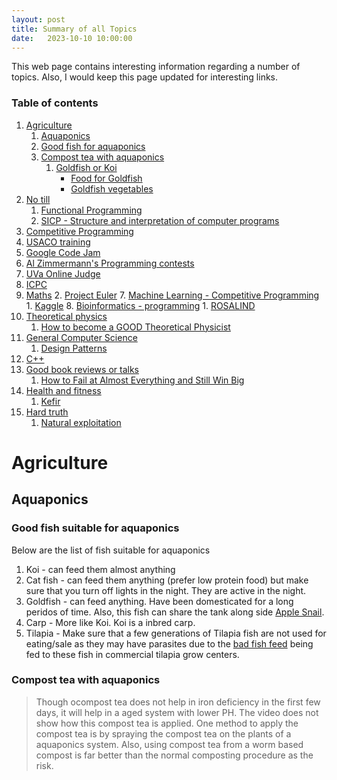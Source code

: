 ```yaml
---
layout: post
title: Summary of all Topics
date:   2023-10-10 10:00:00
---
```


This web page contains interesting information regarding a number of topics. Also, I would keep this page updated for interesting links.

### Table of contents
1. [Agriculture](#Agriculture)
   1. [Aquaponics](#Aquaponics)
   2. [Good fish for aquaponics](#Good_fish_aquaponics)
   3. [Compost tea with aquaponics](#Compost_tea_aquaponics)
		1. [Goldfish or Koi](#Goldfish_Koi)
			* [Food for Goldfish](#Food_for_goldfish)
			* [Goldfish vegetables](#Goldfish_veggies)
1. [No till](#NoTill)
   1. [Functional Programming](#FP)
   2. [SICP - Structure and interpretation of computer programs](#SICP)
1. [Competitive Programming](#CP)
1. [USACO training](#USACO)
1. [Google Code Jam](#Code_jam)
1. [Al Zimmermann's Programming contests](#AlZimmermann)
1. [UVa Online Judge](#UVA)
1. [ICPC](#ICPC)
1. [Maths](#MathsCP)
   2. [Project Euler](#ProjectEuler)
	7. [Machine Learning - Competitive Programming](#MLCP)
		1. [Kaggle](#Kaggle)
	8. [Bioinformatics - programming](#BioCP)
		1. [ROSALIND](#ROSALIND)
1. [Theoretical physics](#TP)
	1. [How to become a GOOD Theoretical Physicist](#TP1)
1. [General Computer Science](#GCS)
	1. [Design Patterns](#DesignPatterns)
  2. [C++](#CPP)
1. [Good book reviews or talks](#book_reviews)
	1. [How to Fail at Almost Everything and Still Win Big](#how_to_fail_at_almost_everything_and_still_win_big)
1. [Health and fitness](#health_fitness)
	1. [Kefir](#kefir)
1. [Hard truth](#hard_truth)
	1. [Natural exploitation](#natural_exploitation)

# Agriculture <a name="Agriculture" />
## Aquaponics <a name="Aquaponics" />
### Good fish suitable for aquaponics <a name="Good_fish_aquaponics" />
Below are the list of fish suitable for aquaponics
1. Koi - can feed them almost anything
2. Cat fish - can feed them anything (prefer low protein food) but make sure that you turn off lights in the night. They are active in the night.
3. Goldfish - can feed anything. Have been domesticated for a long peridos of time. Also, this fish can share the tank along side [Apple Snail](https://en.wikipedia.org/wiki/Ampullariidae).
4. Carp - More like Koi. Koi is a inbred carp.
5. Tilapia - Make sure that a few generations of Tilapia fish are not used for eating/sale as they may have parasites due to the [bad fish feed](http://www.eatthis.com/tilapia-is-worse-than-bacon) being fed to these fish in commercial tilapia grow centers.
### Compost tea with aquaponics <a name="Compost_tea_aquaponics" />

>Though ocompost tea does not help in iron deficiency in the first few days, it will help in a aged system with lower PH. The video does not show how this compost tea is applied. One method to apply the compost tea is by spraying the compost tea on the plants of a aquaponics system. Also, using compost tea from a worm based compost is far better than the normal composting procedure as the risk.

